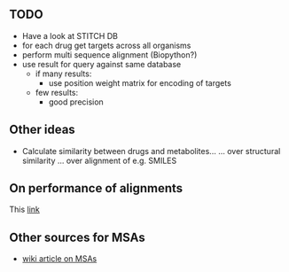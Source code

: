 ## TODO

- Have a look at STITCH DB
- for each drug get targets across all organisms
- perform multi sequence alignment (Biopython?)
- use result for query against same database
	- if many results:
		- use position weight matrix for encoding of targets
	- few results:
		- good precision

## Other ideas

- Calculate similarity between drugs and metabolites...
	... over structural similarity
	... over alignment of e.g. SMILES

## On performance of alignments

This [link](https://www.ebi.ac.uk/Tools/msa/)

## Other sources for MSAs

- [wiki article on MSAs](https://en.wikipedia.org/wiki/List_of_sequence_alignment_software#Multiple_sequence_alignment)
